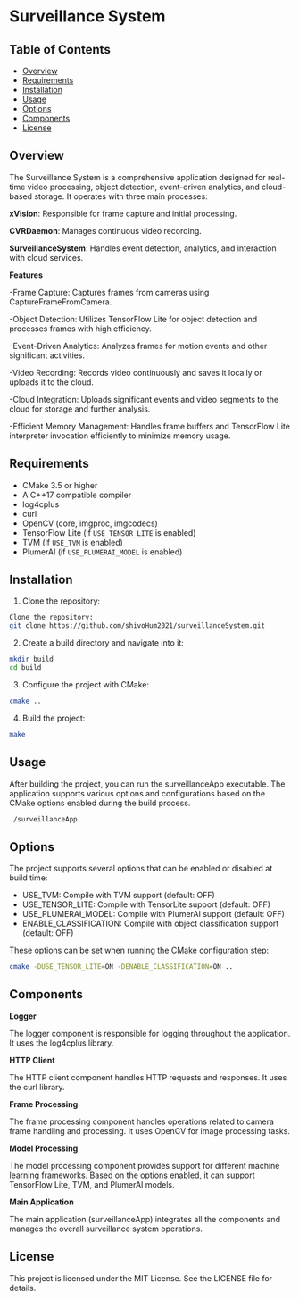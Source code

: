 # Surveillance System

## Table of Contents
- [Overview](#Overview)
- [Requirements](#requirements)
- [Installation](#installation)
- [Usage](#usage)
- [Options](#options)
- [Components](#components)
- [License](#license)

## Overview

The Surveillance System is a comprehensive application designed for real-time video processing, object detection, event-driven analytics, and cloud-based storage. 
It operates with three main processes:

**xVision**: Responsible for frame capture and initial processing.

**CVRDaemon**: Manages continuous video recording.

**SurveillanceSystem**: Handles event detection, analytics, and interaction with cloud services.

**Features**

-Frame Capture: Captures frames from cameras using CaptureFrameFromCamera.

-Object Detection: Utilizes TensorFlow Lite for object detection and processes frames with high efficiency.

-Event-Driven Analytics: Analyzes frames for motion events and other significant activities.

-Video Recording: Records video continuously and saves it locally or uploads it to the cloud.

-Cloud Integration: Uploads significant events and video segments to the cloud for storage and further analysis.

-Efficient Memory Management: Handles frame buffers and TensorFlow Lite interpreter invocation efficiently to minimize memory usage.

## Requirements
- CMake 3.5 or higher
- A C++17 compatible compiler
- log4cplus
- curl
- OpenCV (core, imgproc, imgcodecs)
- TensorFlow Lite (if `USE_TENSOR_LITE` is enabled)
- TVM (if `USE_TVM` is enabled)
- PlumerAI (if `USE_PLUMERAI_MODEL` is enabled)


## Installation

1. Clone the repository:

```sh
Clone the repository:
git clone https://github.com/shivoHum2021/surveillanceSystem.git
```
2.  Create a build directory and navigate into it:
```sh
mkdir build
cd build
```
3. Configure the project with CMake:
```sh 
cmake ..
```
4. Build the project:
```sh
make
```
## Usage
After building the project, you can run the surveillanceApp executable. The application supports various options and configurations based on the CMake options enabled during the build process.
```sh
./surveillanceApp
```

## Options
The project supports several options that can be enabled or disabled at build time:

- USE_TVM: Compile with TVM support (default: OFF)
- USE_TENSOR_LITE: Compile with TensorLite support (default: OFF)
- USE_PLUMERAI_MODEL: Compile with PlumerAI support (default: OFF)
- ENABLE_CLASSIFICATION: Compile with object classification support (default: OFF)

These options can be set when running the CMake configuration step:

```sh
cmake -DUSE_TENSOR_LITE=ON -DENABLE_CLASSIFICATION=ON ..
```
## Components
**Logger**

The logger component is responsible for logging throughout the application. It uses the log4cplus library.

**HTTP Client**

The HTTP client component handles HTTP requests and responses. It uses the curl library.

**Frame Processing**

The frame processing component handles operations related to camera frame handling and processing. It uses OpenCV for image processing tasks.

**Model Processing**

The model processing component provides support for different machine learning frameworks. Based on the options enabled, it can support TensorFlow Lite, TVM, and PlumerAI models.

**Main Application**

The main application (surveillanceApp) integrates all the components and manages the overall surveillance system operations.

## License

This project is licensed under the MIT License. See the LICENSE file for details.



